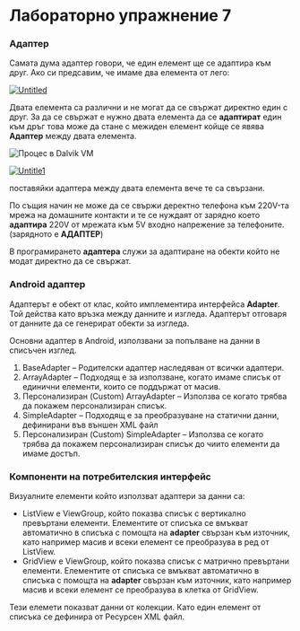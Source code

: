 # Лабораторно упражнение 7

### Aдаптер

Самата дума адаптер говори, че един елемент ще се адаптира към друг. Ако си предсавим, че имаме два елемента от лего:

[![Untitled](https://user-images.githubusercontent.com/10382663/77042607-a6bafc00-69c4-11ea-9d96-46f424c3b98f.png)](https://user-images.githubusercontent.com/10382663/77042607-a6bafc00-69c4-11ea-9d96-46f424c3b98f.png)

Двата елемента са различни и не могат да се свържат директно един с друг. За да се свържат е нужно двата елемента да се **адаптират** един към дръг това може да стане с межиден елемент койще се явява **Адаптер** между двата елемента.

![Процес в Dalvik VM](<../../assets/image (150).png>)

[![Untitle1](https://user-images.githubusercontent.com/10382663/77042872-1a5d0900-69c5-11ea-8842-234d6f643cf7.png)](https://user-images.githubusercontent.com/10382663/77042872-1a5d0900-69c5-11ea-8842-234d6f643cf7.png)

поставяйки адаптера между двата елемента вече те са свързани.

По същия начин не може да се свържи деректно телефона към 220V-та мрежа на домашните контакти и те се нуждаят от зарядно което **адаптира** 220V от мрежата към 5V входно напрежение за телефоните. (зарядното е **АДАПТЕР**)

В програмирането **адаптера** служи за адаптиране на обекти който не модат директно да се свържат.

### Android адаптер

Адаптерът е обект от клас, който имплементира интерфейса **Adapter**. Той действа като връзка между данните и изгледа. Адаптерът отговаря от данните да се генерират обекти за изгледа.

Основни адаптер в Android, използвани за попълване на данни в списъчен изглед.

1. BaseAdapter – Родителски адаптер наследяван от всички адаптери.
2. ArrayAdapter – Подходящ е за използване, когато имаме списък от единични елементи, които се поддържат от масив.
3. Персонализиран (Custom) ArrayAdapter – Използва се когато трябва да покажем персонализиран списък.
4. SimpleAdapter – Подходящ е за преобразуване на статични данни, дефинирани във външен XML файл
5. Персонализиран (Custom) SimpleAdapter – Използва се когато трябва да покажем персонализиран списък до чиито елементи да имаме достъп.

### Компоненти на потребителския интерфейс

Визуалните елементи който използват адаптери за данни са:

* ListView е ViewGroup, който показва списък с вертикално превъртани елементи. Елементите от списъка се вмъкват автоматично в списъка с помощта на **adapter** свързан към източник, като например масив и всеки елемент се преобразува в ред от ListView.
* GridView е ViewGroup, който показва списък с матрично превъртани елементи. Елементите от списъка се вмъкват автоматично в списъка с помощта на **adapter** свързан към източник, като например масив и всеки елемент се преобразува в клетка от GridView.

Тези елемети показват данни от колекции. Като един елемент от списъка се дефинира от Ресурсен XML файл.
